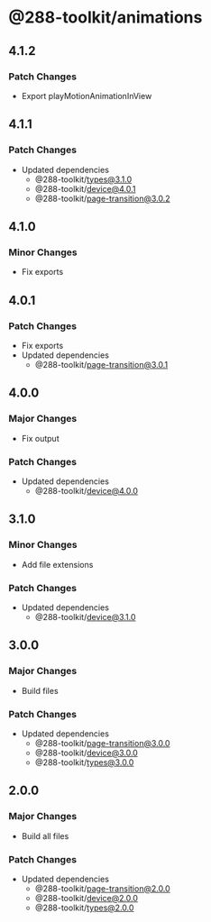 # @288-toolkit/animations

## 4.1.2

### Patch Changes

- Export playMotionAnimationInView

## 4.1.1

### Patch Changes

- Updated dependencies
  - @288-toolkit/types@3.1.0
  - @288-toolkit/device@4.0.1
  - @288-toolkit/page-transition@3.0.2

## 4.1.0

### Minor Changes

- Fix exports

## 4.0.1

### Patch Changes

- Fix exports
- Updated dependencies
  - @288-toolkit/page-transition@3.0.1

## 4.0.0

### Major Changes

- Fix output

### Patch Changes

- Updated dependencies
  - @288-toolkit/device@4.0.0

## 3.1.0

### Minor Changes

- Add file extensions

### Patch Changes

- Updated dependencies
  - @288-toolkit/device@3.1.0

## 3.0.0

### Major Changes

- Build files

### Patch Changes

- Updated dependencies
  - @288-toolkit/page-transition@3.0.0
  - @288-toolkit/device@3.0.0
  - @288-toolkit/types@3.0.0

## 2.0.0

### Major Changes

- Build all files

### Patch Changes

- Updated dependencies
  - @288-toolkit/page-transition@2.0.0
  - @288-toolkit/device@2.0.0
  - @288-toolkit/types@2.0.0
